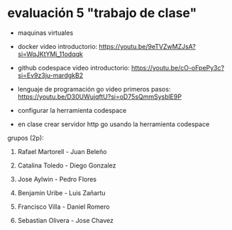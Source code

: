 # evaluación 5 "trabajo de clase"

- maquinas virtuales

- docker
 video introductorio:
 https://youtu.be/9eTVZwMZJsA?si=WqJKtYMj_11odqqk

- github codespace
video introductorio:
https://youtu.be/cO-oFpePy3c?si=Ev9z3ju-mardgkB2

- lenguaje de programación go
video primeros pasos:
https://youtu.be/D30UWujqftU?si=oD75sQmmSysblE9P

- configurar la herramienta codespace

- en clase crear servidor http go usando la herramienta codespace



grupos (2p):

1. Rafael Martorell - Juan Beleño

2. Catalina Toledo - Diego Gonzalez 

3. Jose Aylwin - Pedro Flores

4. Benjamin Uribe - Luis Zañartu

5. Francisco Villa - Daniel Romero

6. Sebastian Olivera - Jose Chavez
